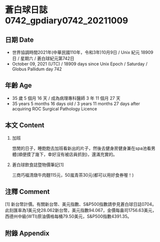 [_metadata_:encoding]: - "utf-8"
[_metadata_:language]: - "zh-Hant-TW"
[_metadata_:fileformat]: - "markdown"
[_metadata_:MIME_type]: - "text/plain"
[_metadata_:markdown_version]: - "commonmark version 0.30"
[_metadata_:markdown_spec]: - "https://spec.commonmark.org/0.30/"

# 蒼白球日誌0742_gpdiary0742_20211009 #

## 日期 Date ##

* 世界協調時間2021年(中華民國110年，令和3年)10月9日 / Unix 紀元 18909 日 / 星期六 / 蒼白球紀元第742日
* October 09, 2021 (UTC) / 18909 days since Unix Epoch / Saturday / Globus Pallidum day 742

## 年齡 Age ##

* 35 歲 5 個月 16 天 / 成為病理專科醫師 3 年 11 個月 27 天
* 35 years 5 months 16 days old / 3 years 11 months 27 days after acquiring ROC Surgical Pathology Licence

## 本文 Content ##

1. 加班

    悠閒的日子，睡飽飽去加班看新出的片子，然後去健身房健身兼在spa池看男體(順便摸了幾下，幸好沒有被店員抓到)，還滿充實的。

2. 蒼白球飲食誌暨物價筆記[1]

    三商巧福清燉牛肉麵115元，50嵐青茶30元(都可以用好食券喔！)

## 注釋 Comment ##

[1] 新台幣計價。有關新台幣、美元指數、S&P500指數請參見蒼白球日誌0704。此刻匯率為1美元兌28.062新台幣，美元指數94.067，金價每盎司1756.63美元，西德州中級(WTI)原油價格每桶79.50美元，S&P500指數4391.35。

## 附錄 Appendix ##

